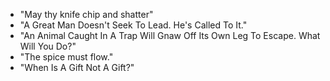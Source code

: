 - "May thy knife chip and shatter"
- "A Great Man Doesn't Seek To Lead. He's Called To It."
- "An Animal Caught In A Trap Will Gnaw Off Its Own Leg To Escape. What 
Will You Do?"
- "The spice must flow."
- "When Is A Gift Not A Gift?"
